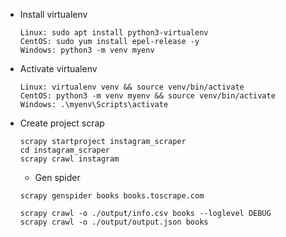 - Install virtualenv
  ```
  Linux: sudo apt install python3-virtualenv
  CentOS: sudo yum install epel-release -y
  Windows: python3 -m venv myenv
  ```
- Activate virtualenv
  ```
  Linux: virtualenv venv && source venv/bin/activate
  CentOS: python3 -m venv myenv && source venv/bin/activate
  Windows: .\myenv\Scripts\activate
  ```
- Create project scrap
  ```
  scrapy startproject instagram_scraper
  cd instagram_scraper
  scrapy crawl instagram
  ```

  - Gen spider
  ```
  scrapy genspider books books.toscrape.com

  scrapy crawl -o ./output/info.csv books --loglevel DEBUG
  scrapy crawl -o ./output/output.json books
  ```